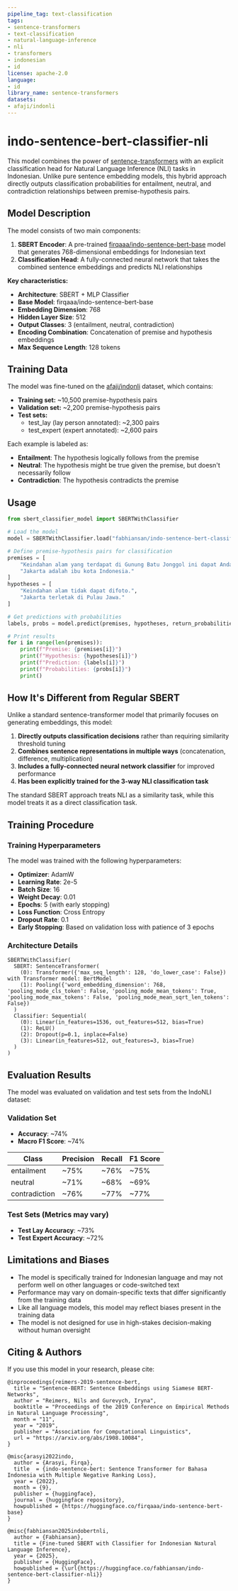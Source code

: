 ```yaml
---
pipeline_tag: text-classification
tags:
- sentence-transformers
- text-classification
- natural-language-inference 
- nli
- transformers
- indonesian
- id
license: apache-2.0
language:
- id
library_name: sentence-transformers
datasets:
- afaji/indonli
---
```


# indo-sentence-bert-classifier-nli

This model combines the power of [sentence-transformers](https://www.SBERT.net) with an explicit classification head for Natural Language Inference (NLI) tasks in Indonesian. Unlike pure sentence embedding models, this hybrid approach directly outputs classification probabilities for entailment, neutral, and contradiction relationships between premise-hypothesis pairs.

## Model Description

The model consists of two main components:
1. **SBERT Encoder**: A pre-trained [firqaaa/indo-sentence-bert-base](https://huggingface.co/firqaaa/indo-sentence-bert-base) model that generates 768-dimensional embeddings for Indonesian text
2. **Classification Head**: A fully-connected neural network that takes the combined sentence embeddings and predicts NLI relationships

**Key characteristics:**
- **Architecture**: SBERT + MLP Classifier
- **Base Model**: firqaaa/indo-sentence-bert-base
- **Embedding Dimension**: 768
- **Hidden Layer Size**: 512
- **Output Classes**: 3 (entailment, neutral, contradiction)
- **Encoding Combination**: Concatenation of premise and hypothesis embeddings
- **Max Sequence Length**: 128 tokens

## Training Data

The model was fine-tuned on the [afaji/indonli](https://huggingface.co/datasets/afaji/indonli) dataset, which contains:

- **Training set:** ~10,500 premise-hypothesis pairs
- **Validation set:** ~2,200 premise-hypothesis pairs  
- **Test sets:**
  - test_lay (lay person annotated): ~2,300 pairs
  - test_expert (expert annotated): ~2,600 pairs

Each example is labeled as:
- **Entailment**: The hypothesis logically follows from the premise
- **Neutral**: The hypothesis might be true given the premise, but doesn't necessarily follow
- **Contradiction**: The hypothesis contradicts the premise

## Usage

```python
from sbert_classifier_model import SBERTWithClassifier

# Load the model
model = SBERTWithClassifier.load("fabhiansan/indo-sentence-bert-classifier-nli")

# Define premise-hypothesis pairs for classification
premises = [
    "Keindahan alam yang terdapat di Gunung Batu Jonggol ini dapat Anda manfaatkan sebagai objek fotografi yang cantik.",
    "Jakarta adalah ibu kota Indonesia."
]
hypotheses = [
    "Keindahan alam tidak dapat difoto.",
    "Jakarta terletak di Pulau Jawa."
]

# Get predictions with probabilities
labels, probs = model.predict(premises, hypotheses, return_probabilities=True)

# Print results
for i in range(len(premises)):
    print(f"Premise: {premises[i]}")
    print(f"Hypothesis: {hypotheses[i]}")
    print(f"Prediction: {labels[i]}")
    print(f"Probabilities: {probs[i]}")
    print()
```

## How It's Different from Regular SBERT

Unlike a standard sentence-transformer model that primarily focuses on generating embeddings, this model:

1. **Directly outputs classification decisions** rather than requiring similarity threshold tuning
2. **Combines sentence representations in multiple ways** (concatenation, difference, multiplication)
3. **Includes a fully-connected neural network classifier** for improved performance
4. **Has been explicitly trained for the 3-way NLI classification task**

The standard SBERT approach treats NLI as a similarity task, while this model treats it as a direct classification task.

## Training Procedure

### Training Hyperparameters

The model was trained with the following hyperparameters:
- **Optimizer**: AdamW
- **Learning Rate**: 2e-5
- **Batch Size**: 16
- **Weight Decay**: 0.01
- **Epochs**: 5 (with early stopping)
- **Loss Function**: Cross Entropy
- **Dropout Rate**: 0.1
- **Early Stopping**: Based on validation loss with patience of 3 epochs

### Architecture Details

```
SBERTWithClassifier(
  SBERT: SentenceTransformer(
    (0): Transformer({'max_seq_length': 128, 'do_lower_case': False}) with Transformer model: BertModel 
    (1): Pooling({'word_embedding_dimension': 768, 'pooling_mode_cls_token': False, 'pooling_mode_mean_tokens': True, 'pooling_mode_max_tokens': False, 'pooling_mode_mean_sqrt_len_tokens': False})
  )
  Classifier: Sequential(
    (0): Linear(in_features=1536, out_features=512, bias=True)
    (1): ReLU()
    (2): Dropout(p=0.1, inplace=False)
    (3): Linear(in_features=512, out_features=3, bias=True)
  )
)
```

## Evaluation Results

The model was evaluated on validation and test sets from the IndoNLI dataset:

### Validation Set
- **Accuracy**: ~74%
- **Macro F1 Score**: ~74%

| Class | Precision | Recall | F1 Score |
|-------|-----------|--------|----------|
| entailment | ~75% | ~76% | ~75% |
| neutral | ~71% | ~68% | ~69% |
| contradiction | ~76% | ~77% | ~77% |

### Test Sets (Metrics may vary)
- **Test Lay Accuracy**: ~73%
- **Test Expert Accuracy**: ~72%

## Limitations and Biases

- The model is specifically trained for Indonesian language and may not perform well on other languages or code-switched text
- Performance may vary on domain-specific texts that differ significantly from the training data
- Like all language models, this model may reflect biases present in the training data
- The model is not designed for use in high-stakes decision-making without human oversight

## Citing & Authors

If you use this model in your research, please cite:

```
@inproceedings{reimers-2019-sentence-bert,
  title = "Sentence-BERT: Sentence Embeddings using Siamese BERT-Networks",
  author = "Reimers, Nils and Gurevych, Iryna",
  booktitle = "Proceedings of the 2019 Conference on Empirical Methods in Natural Language Processing",
  month = "11",
  year = "2019",
  publisher = "Association for Computational Linguistics",
  url = "https://arxiv.org/abs/1908.10084",
}
```

```
@misc{arasyi2022indo,
  author = {Arasyi, Firqa},
  title  = {indo-sentence-bert: Sentence Transformer for Bahasa Indonesia with Multiple Negative Ranking Loss},
  year = {2022},
  month = {9},
  publisher = {huggingface},
  journal = {huggingface repository},
  howpublished = {https://huggingface.co/firqaaa/indo-sentence-bert-base}
}
```

```
@misc{fabhiansan2025indobertnli,
  author = {Fabhiansan},
  title = {Fine-tuned SBERT with Classifier for Indonesian Natural Language Inference},
  year = {2025},
  publisher = {HuggingFace},
  howpublished = {\url{https://huggingface.co/fabhiansan/indo-sentence-bert-classifier-nli}}
}
```
